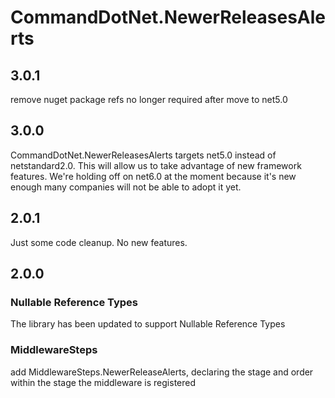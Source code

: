 # CommandDotNet.NewerReleasesAlerts

## 3.0.1

remove nuget package refs no longer required after move to net5.0

## 3.0.0

CommandDotNet.NewerReleasesAlerts targets net5.0 instead of netstandard2.0.  This will allow us to take advantage of new framework features.
We're holding off on net6.0 at the moment because it's new enough many companies will not be able to adopt it yet.

## 2.0.1

Just some code cleanup. No new features.

## 2.0.0

### Nullable Reference Types

The library has been updated to support Nullable Reference Types

### MiddlewareSteps

add MiddlewareSteps.NewerReleaseAlerts, declaring the stage and order within the stage the middleware is registered
